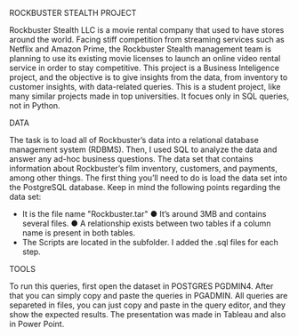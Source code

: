 ROCKBUSTER STEALTH PROJECT


Rockbuster Stealth LLC is a movie rental company that used to have stores around the
world. Facing stiff competition from streaming services such as Netflix and Amazon Prime,
the Rockbuster Stealth management team is planning to use its existing movie licenses to
launch an online video rental service in order to stay competitive.
This project is a Business Inteligence project, and the objective is to give insights from the data, from inventory to customer insights, with data-related
queries. This is a student project, like many similar projects made in top universities. It focues only in SQL queries, not in Python.


DATA

The task is to load all of Rockbuster’s data into a relational database
management system (RDBMS). Then, I used SQL to analyze the data and answer any
ad-hoc business questions.
The data set that contains information about Rockbuster’s
film inventory, customers, and payments, among other things. The first thing you’ll need to
do is load the data set into the PostgreSQL database. Keep in mind the following points
regarding the data set:
* It is the file name "Rockbuster.tar"
● It’s around 3MB and contains several files.
● A relationship exists between two tables if a column name is present in both tables.
* The Scripts are located in the subfolder. I added the .sql files for each step.  


TOOLS


To run this queries, first open the dataset in POSTGRES PGDMIN4. After that you can simply copy and paste the queries in PGADMIN.
All queries are separeted in files, you can just copy and paste in the query editor, and they show the expected results.
The presentation was made in Tableau and also in Power Point. 





